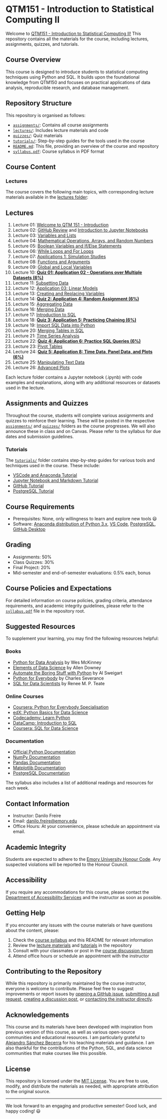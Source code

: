 # QTM151 - Introduction to Statistical Computing II

Welcome to [QTM151 - Introduction to Statistical Computing
II!](https://github.com/danilofreire/qtm151) This repository contains all the
materials for the course, including lectures, assignments, quizzes, and
tutorials.

## Course Overview

This course is designed to introduce students to statistical computing
techniques using Python and SQL. It builds upon the foundational knowledge from
QTM150 and focuses on practical applications of data analysis, reproducible
research, and database management.

## Repository Structure

This repository is organised as follows:

- [`assignments/`](https://github.com/danilofreire/qtm151/tree/main/assigments): Contains all course assignments
- [`lectures/`](https://github.com/danilofreire/qtm151/tree/main/lectures): Includes lecture materials and code
- [`quizzes/`](https://github.com/danilofreire/qtm151/tree/main/quizzes): Quiz materials
- [`tutorials/`](https://github.com/danilofreire/qtm151/tree/main/tutorials): Step-by-step guides for the tools used in the course
- [`README.md`](https://github.com/danilofreire/qtm151/blob/main/README.md): This file, providing an overview of the course and repository
- [`syllabus.pdf`](https://github.com/danilofreire/qtm151/blob/main/syllabus.pdf): Course syllabus in PDF format

## Course Content

### Lectures

The course covers the following main topics, with corresponding lecture
materials available in the [lectures
folder](https://github.com/danilofreire/qtm151/tree/main/lectures):

## Lectures

1. Lecture 01: [Welcome to QTM 151 - Introduction](https://danilofreire.github.io/qtm151/lectures/lecture-01/01-introduction.html)
2. Lecture 02: [GitHub Review](https://danilofreire.github.io/qtm151/lectures/lecture-02/02-github-review.html) and [Introduction to Jupyter Notebooks](https://github.com/danilofreire/qtm151/blob/main/lectures/lecture-02/02-jupyter.ipynb)
3. Lecture 03: [Variables and Lists](https://github.com/danilofreire/qtm151/blob/main/lectures/lecture-03/03-variables-lists.ipynb)
4. Lecture 04: [Mathematical Operations, Arrays, and Random Numbers](https://github.com/danilofreire/qtm151/blob/main/lectures/lecture-04/04-maths-arrays-random.ipynb)
5. Lecture 05: [Boolean Variables and If/Else Statements](https://github.com/danilofreire/qtm151/blob/main/lectures/lecture-05/05-boolean-if-else.ipynb)
6. Lecture 06: [While Loops and For Loops](https://github.com/danilofreire/qtm151/blob/main/lectures/lecture-06/06-while-for.ipynb)
7. Lecture 07: [Applications 1: Simulation Studies](https://github.com/danilofreire/qtm151/blob/main/lectures/lecture-07/07-applications-simulation.ipynb)
8. Lecture 08: [Functions and Arguments](https://danilofreire.github.io/qtm151/lectures/lecture-08/08-functions-arguments.ipynb)
9. Lecture 09: [Global and Local Variables](https://github.com/danilofreire/qtm151/blob/main/lectures/lecture-09/09-global-local.ipynb)
10. Lecture 10: [**Quiz 01: Application 02 - Operations over Multiple Datasets (6%)**](https://github.com/danilofreire/qtm151/blob/main/lectures/lecture-10/10-operations-multiple-datasets.ipynb)
11. Lecture 11: [Subsetting Data](https://github.com/danilofreire/qtm151/blob/main/lectures/lecture-11/11-subsetting-data.ipynb)
12. Lecture 12: [Application 03: Linear Models](https://github.com/danilofreire/qtm151/blob/main/lectures/lecture-12/12-linear-models.ipynb)
13. Lecture 13: [Creating and Replacing Variables](https://github.com/danilofreire/qtm151/blob/main/lectures/lecture-13/13-creating-replacing-variables.ipynb)
14. Lecture 14: [**Quiz 2: Application 4: Random Assignment (6%)**](https://github.com/danilofreire/qtm151/blob/main/lectures/lecture-14/14-random-assignment.ipynb)
15. Lecture 15: [Aggregating Data](https://github.com/danilofreire/qtm151/blob/main/lectures/lecture-15/15-aggregating-data.ipynb)
16. Lecture 16: [Merging Data](https://github.com/danilofreire/qtm151/blob/main/lectures/lecture-16/16-merging-data.ipynb)
17. Lecture 17: [Introduction to SQL](https://github.com/danilofreire/qtm151/blob/main/lectures/lecture-17/17-introduction-sql.ipynb)
18. Lecture 18: [**Quiz 3: Application 5: Practicing Chaining (6%)**](https://github.com/danilofreire/qtm151/blob/main/lectures/lecture-18/18-chaining.ipynb)
19. Lecture 19: [Import SQL Data into Python](https://github.com/danilofreire/qtm151/blob/main/lectures/lecture-19/19-sql-python.ipynb)
20. Lecture 20: [Merging Tables in SQL](https://github.com/danilofreire/qtm151/blob/main/lectures/lecture-20/20-sql-merging.ipynb)
21. Lecture 21: [Time Series Analysis](https://github.com/danilofreire/qtm151/blob/main/lectures/lecture-21/21-time-series.ipynb)
22. Lecture 22: [**Quiz 4: Application 6: Practice SQL Queries (6%)**](https://github.com/danilofreire/qtm151/blob/main/lectures/lecture-22/22-sql-queries.ipynb)
23. Lecture 23: [Pivot Tables](https://github.com/danilofreire/qtm151/blob/main/lectures/lecture-23/23-pivot-tables.ipynb)
24. Lecture 24: [**Quiz 5: Application 8: Time Data, Panel Data, and Plots (6%)**](https://github.com/danilofreire/qtm151/blob/main/lectures/lecture-24/24-time-panel-plots.ipynb)
25. Lecture 25: [Manipulating Text Data](https://github.com/danilofreire/qtm151/blob/main/lectures/lecture-25/25-text-data.ipynb)
26. Lecture 26: [Advanced Plots](https://github.com/danilofreire/qtm151/blob/main/lectures/lecture-26/26-advanced-plots.ipynb)

Each lecture folder contains a Jupyter notebook (.ipynb) with code examples and
explanations, along with any additional resources or datasets used in the
lecture.

## Assignments and Quizzes

Throughout the course, students will complete various assignments and quizzes
to reinforce their learning. These will be posted in the respective
[`assignments/`](https://github.com/danilofreire/qtm151/tree/main/assigments)
and [`quizzes/`](https://github.com/danilofreire/qtm151/tree/main/quizzes)
folders as the course progresses. We will also announce these in class and on
Canvas. Please refer to the syllabus for due dates and submission guidelines.

### Tutorials

The [`tutorials/`](https://github.com/danilofreire/qtm151/tree/main/tutorials)
folder contains step-by-step guides for various tools and techniques used in
the course. These include:

- [VSCode and Anaconda Tutorial](https://github.com/danilofreire/qtm151/blob/main/tutorials/01-vscode-anaconda-tutorial.pdf)
- [Jupyter Notebook and Markdown Tutorial](https://github.com/danilofreire/qtm151/blob/main/tutorials/02-jupyter-markdown-tutorial.pdf)
- [GitHub Tutorial](https://github.com/danilofreire/qtm151/blob/main/tutorials/03-github-tutorial.pdf)
- [PostgreSQL Tutorial](https://github.com/danilofreire/qtm151/blob/main/tutorials/04-postgresql-tutorial.pdf)

## Course Requirements

- Prerequisites: None, only willingness to learn and explore new tools :smiley:
- Software: [Anaconda distribution of Python 3.x](https://www.anaconda.com/), [VS Code](https://code.visualstudio.com/), [PostgreSQL](https://www.postgresql.org/), [GitHub Desktop](https://github.com/apps/desktop)

## Grading

- Assignments: 50%
- Class Quizzes: 30%
- Final Project: 20%
- Mid-semester and end-of-semester evaluations: 0.5% each, bonus

## Course Policies and Expectations

For detailed information on course policies, grading criteria, attendance
requirements, and academic integrity guidelines, please refer to the
[`syllabus.pdf`](https://github.com/danilofreire/qtm151/blob/main/syllabus.pdf)
file in the repository root.

## Suggested Resources

To supplement your learning, you may find the following resources helpful:

### Books

- [Python for Data Analysis](https://wesmckinney.com/book/) by Wes McKinney
- [Elements of Data Science](https://allendowney.github.io/ElementsOfDataScience/README.html) by Allen Downey
- [Automate the Boring Stuff with Python](https://automatetheboringstuff.com) by Al Sweigart
- [Python for Everybody](https://www.py4e.com/book.php) by Charles Severance
- [SQL for Data Scientists](https://sqlfordatascientists.com/) by Renee M. P. Teate

### Online Courses

- [Coursera: Python for Everybody Specialisation](https://www.coursera.org/specializations/python)
- [edX: Python Basics for Data Science](https://www.edx.org/learn/python/ibm-python-basics-for-data-science)
- [Codecademy: Learn Python](https://www.codecademy.com/learn/learn-python-3)
- [DataCamp: Introduction to SQL](https://www.datacamp.com/courses/intro-to-sql-for-data-science)
- [Coursera: SQL for Data Science](https://www.coursera.org/learn/sql-for-data-science)

### Documentation

- [Official Python Documentation](https://docs.python.org/3/)
- [NumPy Documentation](https://numpy.org/doc/)
- [Pandas Documentation](https://pandas.pydata.org/docs/)
- [Matplotlib Documentation](https://matplotlib.org/stable/contents.html)
- [PostgreSQL Documentation](https://www.postgresql.org/docs/)

The syllabus also includes a list of additional readings and resources for each week.

## Contact Information

- Instructor: Danilo Freire
- Email: danilo.freire@emory.edu
- Office Hours: At your convenience, please schedule an appointment via email.

## Academic Integrity

Students are expected to adhere to the [Emory University Honour
Code](https://catalog.college.emory.edu/policies/honor-code.html). Any
suspected violations will be reported to the Honour Council.

## Accessibility

If you require any accommodations for this course, please contact the
[Department of Accessibility Services](https://accessibility.emory.edu/) and
the instructor as soon as possible.

## Getting Help

If you encounter any issues with the course materials or have questions about the content, please:

1. Check the [course syllabus](https://github.com/danilofreire/qtm151/blob/main/syllabus.pdf) and this README for relevant information
2. Review the [lecture materials](https://github.com/danilofreire/qtm151/tree/main/lectures) and [tutorials](https://github.com/danilofreire/qtm151/tree/main/tutorials) in the repository
3. Consult with your classmates or post in the [course discussion forum](https://github.com/danilofreire/qtm151/discussions)
4. Attend office hours or schedule an appointment with the instructor

## Contributing to the Repository

While this repository is primarily maintained by the course instructor,
everyone is welcome to contribute. Please feel free to suggest improvements or
report issues by [opening a GitHub
issue](https://github.com/danilofreire/qtm151/issues), [submitting a pull
request](https://github.com/danilofreire/qtm151/pulls), [creating a discussion
post](https://github.com/danilofreire/qtm151/discussions), or [contacting the
instructor directly](mailto:danilo.freire@emory.edu).

## Acknowledgements

This course and its materials have been developed with inspiration from
previous version of this course, as well as various open-source communities and
educational resources. I am particularly grateful to [Alejandro Sánchez
Becerra](https://sites.google.com/site/sanchezbecerraalejandro/teaching_1) for
his teaching materials and guidance. I am also thankful for the contributions
of the Python, SQL, and data science communities that make courses like this
possible.

## License

This repository is licensed under the [MIT
License](https://github.com/danilofreire/qtm151/blob/main/LICENSE.md). You are
free to use, modify, and distribute the materials as needed, with appropriate
attribution to the original source.

-----

We look forward to an engaging and productive semester! Good luck, and happy coding! :smiley:
